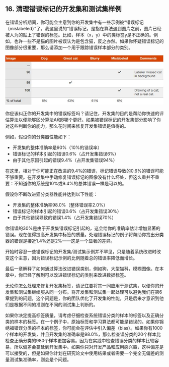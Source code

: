 ## 16. 清理错误标记的开发集和测试集样例

在错误分析期间，你可能会主意到你的开发集中有一些示例被“错误标记（mislabeled）”了。我这里说的“错误标记，是指在算法遇到图片之前，图片已经被人为的贴上了错误的标签。比如，样本（x，y）中的类标签y是不正确的。例如，也许一些不是猫的图片被误认为是包含猫，反之亦然。如果你怀疑错误标记的图像部分很重要，那么请添加一个用于跟踪错误样本部分的类别。

![](pics/16.1.jpg)

你应该纠正你的开发集中的错误标签吗？请记住，开发集的目的是帮助你快速的评估算法以便能够区分算法A和B哪个更好。如果被错误标记的开发集部分影响了你对这些判断你的能力，那么花时间来修复开发集错误是值得的。

例如，假设你的分类器性能如下：

- 开发集的整体准确率是90%（10%的错误率）
- 错误标记的样本引起的错误0.6%（占开发集错误6%）
- 由于其他原因引起的错误9.4%（占开发集错误94%）

在这里，相对于你可能正在改进的9.4%的错误，标记错误导致的0.6%的错误可能不够重要。在开发集中手动修复错误标记的图像没有什么坏处，但这么重并不重要：不知道你的系统是10%或9.4%的总体错误一样是可以的。

假设你不断改进猫分类器性能并达到以下性能：

- 开发集的整体准确率98.0%（整体错误率2.0%）
- 错误标记的样本引起的错误0.6%（占开发集错误30%）
- 由于其他错误导致的错误1.4%（占开发集错误70%）

你错误的30%是由于开发集错误标记引起的，这会给你的准确率估计增加显著的错误。现在值得提高开发集中标签的质量。处理错误标记的例子将帮助你找出分类器的错误是接近1.4%还是2%——这是一个显著的差异。

开始时容忍一些错误标记的开发集/测试集示例并不罕见，只是随着系统改进时改变这个主意，因为错误标记示例的比例随着总的错误率降低而增长。

最后一章解释了如何通过算法改进错误类别，例如狗，大型猫科，模糊图像。在本章中，你已经了解到可以改进错误标记的类别来改进数据标签。

无论你怎么处理来修复开发集标签，请记住要将其一同应用于测试集，以便你的开发集和测试集继续服从同一分布。将开发集和测试集一起处理可以避免我们在第6章提到的问题，这个问题是，你的团队优化了开发集的性能，只是后来才意识到他们是根据不同的准则在不同的测试集上判断的。

如果你决定提高标签质量，请考虑仔细检查系统错误分类的样本的标签以及正确分类的样本的标签。在一个例子中，原始标签和学习算法都可能是错误的。如果你锦绣福错误分类的样本的标签，你可能会在评估中引入偏差（bias）。如果你有1000个样本的开发集，并且开发集的准确率是98.0%，那么检查误分类的20个样本比检查正确分类的980个样本更加容易。因为在实践中检查错误分类的样本比较容易，所以偏差会蔓延到开发集中。如果你只对开发产品和应用感兴趣，这种偏差是可以接受的，但是如果你计划在研究论文中使用结果或者需要一个完全无偏差的测量测试集准确率，则会是个问题。

